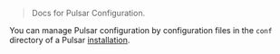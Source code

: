 > Docs for Pulsar Configuration.

You can manage Pulsar configuration by configuration files in the `conf` directory of a Pulsar [installation](https://pulsar.apache.org/docs/next/getting-started-standalone).

